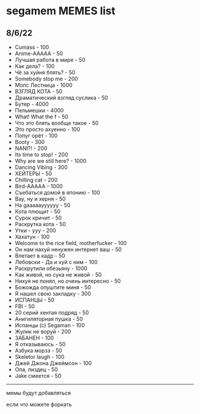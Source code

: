 # segamem MEMES list

## 8/6/22

- Cumass - 100
- Anime-AAAAA - 50
- Лучшая работа в мире - 50
- Как дела? - 100
- Чё за хуйня блять? - 50
- Somebody stop me - 200
- Мопс Лестница - 1000
- ВЗГЛЯД КОТА - 50
- Драматический взгляд суслика - 50
- Бутер - 4000
- Пельмешки - 4000
- What! What the f - 50
- Что это блять вообще такое - 50
- Это просто ахуенно - 100
- Попуг орёт - 100
- Booty - 300
- NANI?! - 200
- Its time to stop! - 200
- Why are we still here? - 1000
- Dancing Vibing - 300
- ХЕЙТЕРЫ - 50
- Chilling cat - 200
- Bird-AAAAA - 1000
- Съебаться домой в японию - 100
- Вау, ну и херня - 50
- Ha gaaaaayyyyyy - 50
- Кота плющит - 50
- Сурок кричит - 50
- Раскрутка кота - 50
- Утки - ууу - 200
- Хахатун - 100
- Welcome to the rice field, motherfucker - 100
- Он нам нахуй ненужен интернет ваш - 50
- Влетает в кадр - 50
- Лебовски - Да и хуй с ним - 100
- Раскрутили обезьяну - 1000
- Как живой, но сука не живой - 50
- Нихуя не понял, но очень интересно - 50
- Божожда опуштите миня - 50
- Я нашел свою закладку - 300
- ИСПАНЦЫ - 50
- FBI - 50
- 20 серий хентая подряд - 50
- Анигиляторная пушка - 50
- Испанцы (с) Segaman - 100
- Жулик не воруй - 200
- ЗАБАНЕН - 100
- Я отказываюсь - 50
- Азбука морзэ - 50
- Skeletor laugh - 100
- Джей Джона Джеймсон - 100
- Опа, пиздец - 50
- Jake смеется - 50

---

мемы будут добавляться

если что можете форкать
